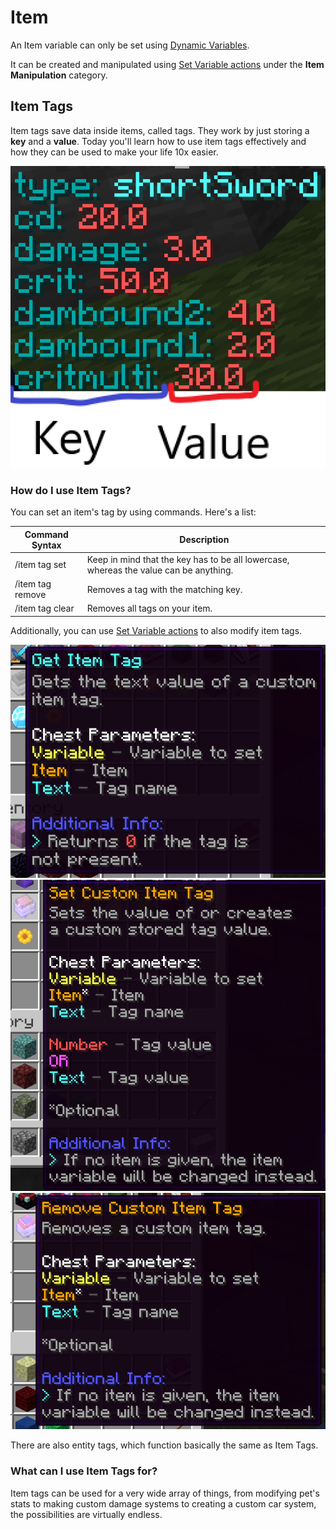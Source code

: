 # Item

An Item variable can only be set using [Dynamic Variables](Variables.md).

It can be created and manipulated using [Set Variable actions](Code_Blocks/Set_Variable.md) under the **Item Manipulation** category.

## Item Tags

Item tags save data inside items, called tags. They work by just storing a **key** and a **value**. Today you'll learn how to use item tags effectively and how they can be used to make your life 10x easier.

![item tag example](../_media/item_tags.png)

### How do I use Item Tags?

You can set an item's tag by using commands. Here's a list:

Command Syntax | Description
--- | ---
/item tag set <key> <value> | Keep in mind that the key has to be all lowercase, whereas the value can be anything.
/item tag remove <key> | Removes a tag with the matching key.
/item tag clear | Removes all tags on your item.

Additionally, you can use [Set Variable actions](Code_Blocks/Set_Variable.md) to also modify item tags.

![Get tag](../_media/get_item_tag.png)
![Set tag](../_media/set_item_tag.png)
![Remove tag](../_media/remove_item_tag.png)

There are also entity tags, which function basically the same as Item Tags.

### What can I use Item Tags for?

Item tags can be used for a very wide array of things, from modifying pet's stats to making custom damage systems to creating a custom car system, the possibilities are virtually endless. 
